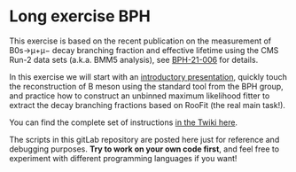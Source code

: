 # Long exercise BPH

This exercise is based on the recent publication on the measurement of B0s→μ+μ− decay branching fraction and effective lifetime using the CMS Run-2 data sets (a.k.a. BMM5 analysis), see [BPH-21-006](https://cms-results.web.cern.ch/cms-results/public-results/publications/BPH-21-006/index.html) for details. 

In this exercise we will start with an [introductory presentation](https://gitlab.cern.ch/cmsdas-cern-2024/long-ex-bph-bmm/-/blob/master/long_ex_bph_bmm5.pdf?ref_type=heads), quickly touch the reconstruction of B meson using the standard tool from the BPH group, and practice how to construct an unbinned maximum likelihood fitter to extract the decay branching fractions based on RooFit (the real main task!).

You can find the complete set of instructions [in the Twiki here](https://twiki.cern.ch/twiki/bin/view/Main/SWGuideCMSDataAnalysisSchoolCERN2024LongBmm).

The scripts in this gitLab repository are posted here just for reference and debugging purposes. **Try to work on your own code first**, and feel free to experiment with different programming languages if you want!